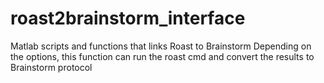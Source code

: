 # roast2brainstorm_interface
Matlab scripts and functions that links Roast to Brainstorm
Depending on the options, this function can run the roast cmd and convert the results to Brainstorm protocol
